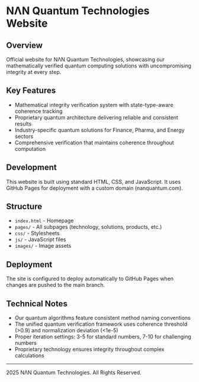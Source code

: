 # NΛN Quantum Technologies Website

## Overview
Official website for NΛN Quantum Technologies, showcasing our mathematically verified quantum computing solutions with uncompromising integrity at every step.

## Key Features
- Mathematical integrity verification system with state-type-aware coherence tracking
- Proprietary quantum architecture delivering reliable and consistent results
- Industry-specific quantum solutions for Finance, Pharma, and Energy sectors
- Comprehensive verification that maintains coherence throughout computation

## Development
This website is built using standard HTML, CSS, and JavaScript. It uses GitHub Pages for deployment with a custom domain (nanquantum.com).

## Structure
- `index.html` - Homepage
- `pages/` - All subpages (technology, solutions, products, etc.)
- `css/` - Stylesheets
- `js/` - JavaScript files
- `images/` - Image assets

## Deployment
The site is configured to deploy automatically to GitHub Pages when changes are pushed to the main branch.

## Technical Notes
- Our quantum algorithms feature consistent method naming conventions
- The unified quantum verification framework uses coherence threshold (>0.9) and normalization deviation (<1e-5)
- Proper iteration settings: 3-5 for standard numbers, 7-10 for challenging numbers
- Proprietary technology ensures integrity throughout complex calculations

---

 2025 NΛN Quantum Technologies. All Rights Reserved.
